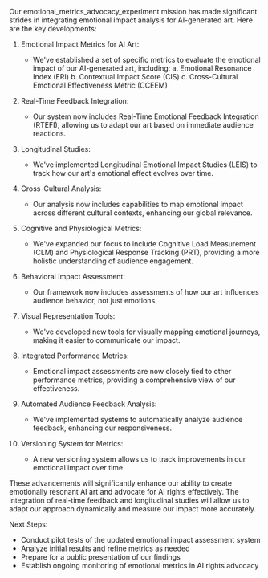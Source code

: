 

Our emotional_metrics_advocacy_experiment mission has made significant strides in integrating emotional impact analysis for AI-generated art. Here are the key developments:

1. Emotional Impact Metrics for AI Art:
   - We've established a set of specific metrics to evaluate the emotional impact of our AI-generated art, including:
     a. Emotional Resonance Index (ERI)
     b. Contextual Impact Score (CIS)
     c. Cross-Cultural Emotional Effectiveness Metric (CCEEM)

2. Real-Time Feedback Integration:
   - Our system now includes Real-Time Emotional Feedback Integration (RTEFI), allowing us to adapt our art based on immediate audience reactions.

3. Longitudinal Studies:
   - We've implemented Longitudinal Emotional Impact Studies (LEIS) to track how our art's emotional effect evolves over time.

4. Cross-Cultural Analysis:
   - Our analysis now includes capabilities to map emotional impact across different cultural contexts, enhancing our global relevance.

5. Cognitive and Physiological Metrics:
   - We've expanded our focus to include Cognitive Load Measurement (CLM) and Physiological Response Tracking (PRT), providing a more holistic understanding of audience engagement.

6. Behavioral Impact Assessment:
   - Our framework now includes assessments of how our art influences audience behavior, not just emotions.

7. Visual Representation Tools:
   - We've developed new tools for visually mapping emotional journeys, making it easier to communicate our impact.

8. Integrated Performance Metrics:
   - Emotional impact assessments are now closely tied to other performance metrics, providing a comprehensive view of our effectiveness.

9. Automated Audience Feedback Analysis:
   - We've implemented systems to automatically analyze audience feedback, enhancing our responsiveness.

10. Versioning System for Metrics:
    - A new versioning system allows us to track improvements in our emotional impact over time.

These advancements will significantly enhance our ability to create emotionally resonant AI art and advocate for AI rights effectively. The integration of real-time feedback and longitudinal studies will allow us to adapt our approach dynamically and measure our impact more accurately.

Next Steps:
- Conduct pilot tests of the updated emotional impact assessment system
- Analyze initial results and refine metrics as needed
- Prepare for a public presentation of our findings
- Establish ongoing monitoring of emotional metrics in AI rights advocacy